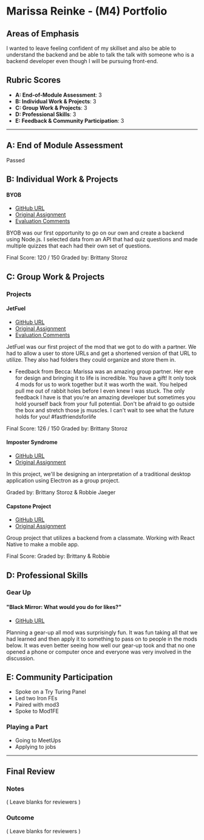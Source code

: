 # Marissa Reinke - (M4) Portfolio

## Areas of Emphasis

I wanted to leave feeling confident of my skillset and also be able to understand the backend and be able to talk the talk with someone who is a backend developer even though I will be pursuing front-end.

## Rubric Scores

* **A: End-of-Module Assessment**: 3
* **B: Individual Work & Projects**: 3
* **C: Group Work & Projects**: 3
* **D: Professional Skills**: 3
* **E: Feedback & Community Participation**: 3

-----------------------

## A: End of Module Assessment

Passed


## B: Individual Work & Projects

#### BYOB

* [GitHub URL](https://github.com/marissa27/trivia-time)
* [Original Assignment](http://frontend.turing.io/projects/build-your-own-backend.html)
* [Evaluation Comments](https://github.com/turingschool/front-end-submissions-public/blob/master/1611/mod-4/byob/marissa-reinke-byob.md)

BYOB was our first opportunity to go on our own and create a backend using Node.js. I selected data from an API that had quiz questions and made multiple quizzes that each had their own set of questions.

Final Score: 120 / 150
Graded by: Brittany Storoz

## C: Group Work & Projects

### Projects

#### JetFuel

* [GitHub URL](https://github.com/marissa27/jet-fuel-1)
* [Original Assignment](http://frontend.turing.io/projects/jet-fuel.html)
* [Evaluation Comments](https://github.com/turingschool/front-end-submissions-public/blob/master/1611/mod-4/jet-fuel/Marissa-Becca.md)

JetFuel was our first project of the mod that we got to do with a partner. We had to allow a user to store URLs and get a shortened version of that URL to utilize. They also had folders they could organize and store them in.

* Feedback from Becca:
Marissa was an amazing group partner. Her eye for design and bringing it to life is incredible. You have a gift! It only took 4 mods for us to work together but it was worth the wait. You helped pull me out of rabbit holes before I even knew I was stuck. The only feedback I have is that you're an amazing developer but sometimes you hold yourself back from your full potential. Don't be afraid to go outside the box and stretch those js muscles. I can't wait to see what the future holds for you! #fastfriendsforlife

Final Score: 126 / 150
Graded by: Brittany Storoz

#### Imposter Syndrome

* [GitHub URL](https://github.com/marissa27/flex-sandbox)
* [Original Assignment](http://frontend.turing.io/projects/impostor-syndrome.html)

In this project, we'll be designing an interpretation of a traditional desktop application using Electron as a group project.

Graded by: Brittany Storoz & Robbie Jaeger


#### Capstone Project

* [GitHub URL](https://github.com/ActionJonny/beertender)
* [Original Assignment](http://frontend.turing.io/projects/capstone.html)

Group project that utilizes a backend from a classmate. Working with React Native to make a mobile app.

Final Score: 
Graded by: Brittany & Robbie

## D: Professional Skills

### Gear Up
#### "Black Mirror: What would you do for likes?"

* [GitHub URL](https://github.com/turingschool/gear-up/blob/master/m4_sessions/1705-inning/group_five.md)

Planning a gear-up all mod was surprisingly fun. It was fun taking all that we had learned and then apply it to something to pass on to people in the mods below. It was even better seeing how well our gear-up took and that no one opened a phone or computer once and everyone was very involved in the discussion.

## E: Community Participation
* Spoke on a Try Turing Panel
* Led two Iron FEs
* Paired with mod3
* Spoke to Mod1FE

### Playing a Part
* Going to MeetUps
* Applying to jobs 

------------------

## Final Review

### Notes

( Leave blanks for reviewers )

### Outcome

( Leave blanks for reviewers )
